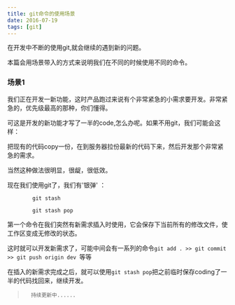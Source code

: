 ```yaml
---
title: git命令的使用场景
date: 2016-07-19
tags: [git]
---
```


在开发中不断的使用git,就会继续的遇到新的问题。

本篇会用场景带入的方式来说明我们在不同的时候使用不同的命令。

### 场景1

我们正在开发一新功能，这时产品跑过来说有个非常紧急的小需求要开发。非常紧急的，优先级最高的那种，你们懂得。

可这是开发的新功能才写了一半的code,怎么办呢。如果不用git，我们可能会这样：

把现有的代码copy一份，在到服务器拉份最新的代码下来，然后开发那个非常紧急的需求。

当然这种做法很明显，很龊，很低效。

现在我们使用git了，我们有'银弹' ：

```
		git stash 

		git stash pop
```

第一个命令在我们突然有新需求插入时使用，它会保存下当前所有的修改文件，使工作区变成无修改的状态。

这时就可以开发新需求了，可能中间会有一系列的命令`git add . >> git commit >> git push origin dev `等等

在插入的新需求完成之后，就可以使用`git stash pop`把之前临时保存coding了一半的代码找回来，继续开发。



>		持续更新中......

